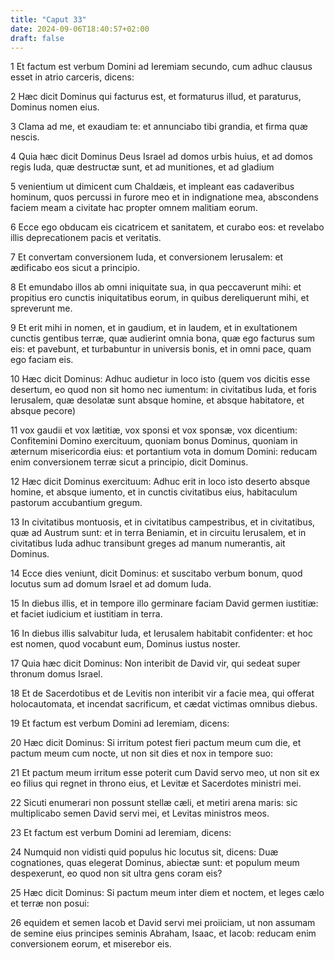 ```yaml
---
title: "Caput 33"
date: 2024-09-06T18:40:57+02:00
draft: false
---
```




1 Et factum est verbum Domini ad Ieremiam secundo, cum adhuc clausus esset in atrio carceris, dicens:

2 Hæc dicit Dominus qui facturus est, et formaturus illud, et paraturus, Dominus nomen eius.

3 Clama ad me, et exaudiam te: et annunciabo tibi grandia, et firma quæ nescis.

4 Quia hæc dicit Dominus Deus Israel ad domos urbis huius, et ad domos regis Iuda, quæ destructæ sunt, et ad munitiones, et ad gladium

5 venientium ut dimicent cum Chaldæis, et impleant eas cadaveribus hominum, quos percussi in furore meo et in indignatione mea, abscondens faciem meam a civitate hac propter omnem malitiam eorum.

6 Ecce ego obducam eis cicatricem et sanitatem, et curabo eos: et revelabo illis deprecationem pacis et veritatis.

7 Et convertam conversionem Iuda, et conversionem Ierusalem: et ædificabo eos sicut a principio.

8 Et emundabo illos ab omni iniquitate sua, in qua peccaverunt mihi: et propitius ero cunctis iniquitatibus eorum, in quibus dereliquerunt mihi, et spreverunt me.

9 Et erit mihi in nomen, et in gaudium, et in laudem, et in exultationem cunctis gentibus terræ, quæ audierint omnia bona, quæ ego facturus sum eis: et pavebunt, et turbabuntur in universis bonis, et in omni pace, quam ego faciam eis.

10 Hæc dicit Dominus: Adhuc audietur in loco isto (quem vos dicitis esse desertum, eo quod non sit homo nec iumentum: in civitatibus Iuda, et foris Ierusalem, quæ desolatæ sunt absque homine, et absque habitatore, et absque pecore)

11 vox gaudii et vox lætitiæ, vox sponsi et vox sponsæ, vox dicentium: Confitemini Domino exercituum, quoniam bonus Dominus, quoniam in æternum misericordia eius: et portantium vota in domum Domini: reducam enim conversionem terræ sicut a principio, dicit Dominus.

12 Hæc dicit Dominus exercituum: Adhuc erit in loco isto deserto absque homine, et absque iumento, et in cunctis civitatibus eius, habitaculum pastorum accubantium gregum.

13 In civitatibus montuosis, et in civitatibus campestribus, et in civitatibus, quæ ad Austrum sunt: et in terra Beniamin, et in circuitu Ierusalem, et in civitatibus Iuda adhuc transibunt greges ad manum numerantis, ait Dominus.

14 Ecce dies veniunt, dicit Dominus: et suscitabo verbum bonum, quod locutus sum ad domum Israel et ad domum Iuda.

15 In diebus illis, et in tempore illo germinare faciam David germen iustitiæ: et faciet iudicium et iustitiam in terra.

16 In diebus illis salvabitur Iuda, et Ierusalem habitabit confidenter: et hoc est nomen, quod vocabunt eum, Dominus iustus noster.

17 Quia hæc dicit Dominus: Non interibit de David vir, qui sedeat super thronum domus Israel.

18 Et de Sacerdotibus et de Levitis non interibit vir a facie mea, qui offerat holocautomata, et incendat sacrificum, et cædat victimas omnibus diebus.

19 Et factum est verbum Domini ad Ieremiam, dicens:

20 Hæc dicit Dominus: Si irritum potest fieri pactum meum cum die, et pactum meum cum nocte, ut non sit dies et nox in tempore suo:

21 Et pactum meum irritum esse poterit cum David servo meo, ut non sit ex eo filius qui regnet in throno eius, et Levitæ et Sacerdotes ministri mei.

22 Sicuti enumerari non possunt stellæ cæli, et metiri arena maris: sic multiplicabo semen David servi mei, et Levitas ministros meos.

23 Et factum est verbum Domini ad Ieremiam, dicens:

24 Numquid non vidisti quid populus hic locutus sit, dicens: Duæ cognationes, quas elegerat Dominus, abiectæ sunt: et populum meum despexerunt, eo quod non sit ultra gens coram eis?

25 Hæc dicit Dominus: Si pactum meum inter diem et noctem, et leges cælo et terræ non posui:

26 equidem et semen Iacob et David servi mei proiiciam, ut non assumam de semine eius principes seminis Abraham, Isaac, et Iacob: reducam enim conversionem eorum, et miserebor eis.

